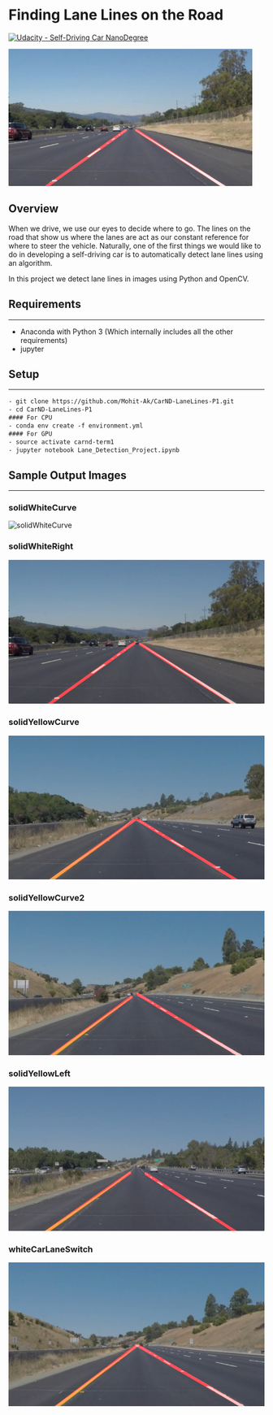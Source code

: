 # **Finding Lane Lines on the Road** 
[![Udacity - Self-Driving Car NanoDegree](https://s3.amazonaws.com/udacity-sdc/github/shield-carnd.svg)](http://www.udacity.com/drive)

<img src="examples/laneLines_thirdPass.jpg" width="480" alt="Combined Image" />

Overview
---

When we drive, we use our eyes to decide where to go.  The lines on the road that show us where the lanes are act as our constant reference for where to steer the vehicle.  Naturally, one of the first things we would like to do in developing a self-driving car is to automatically detect lane lines using an algorithm.

In this project we detect lane lines in images using Python and OpenCV.

## Requirements
---
- Anaconda with Python 3 (Which internally includes all the other requirements)
- jupyter


## Setup
---
```
- git clone https://github.com/Mohit-Ak/CarND-LaneLines-P1.git
- cd CarND-LaneLines-P1
#### For CPU
- conda env create -f environment.yml
#### For GPU
- source activate carnd-term1
- jupyter notebook Lane_Detection_Project.ipynb

```

## Sample Output Images
---
### solidWhiteCurve
![solidWhiteCurve](test_images_output/solidWhiteCurve.png)

### solidWhiteRight
![solidWhiteRight](test_images_output/solidWhiteRight.jpg)

### solidYellowCurve
![solidYellowCurve](test_images_output/solidYellowCurve.jpg)

### solidYellowCurve2
![solidYellowCurve2](test_images_output/solidYellowCurve2.jpg)

### solidYellowLeft
![solidYellowLeft](test_images_output/solidYellowLeft.jpg)

### whiteCarLaneSwitch
![whiteCarLaneSwitch](test_images_output/whiteCarLaneSwitch.jpg)

